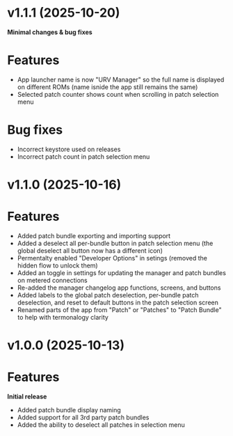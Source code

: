 # v1.1.1 (2025-10-20)
**Minimal changes & bug fixes**


# Features

- App launcher name is now "URV Manager" so the full name is displayed on different ROMs (name isnide the app still remains the same)
- Selected patch counter shows count when scrolling in patch selection menu

# Bug fixes

- Incorrect keystore used on releases
- Incorrect patch count in patch selection menu


# v1.1.0 (2025-10-16)


# Features

- Added patch bundle exporting and importing support
- Added a deselect all per-bundle button in patch selection menu (the global deselect all button now has a different icon)
- Permentalty enabled "Developer Options" in setings (removed the hidden flow to unlock them)
- Added an toggle in settings for updating the manager and patch bundles on metered connections
- Re-added the manager changelog app functions, screens, and buttons
- Added labels to the global patch deselection, per-bundle patch deselection, and reset to default buttons in the patch selection screen
- Renamed parts of the app from "Patch" or "Patches" to "Patch Bundle" to help with termonalogy clarity


# v1.0.0 (2025-10-13)


# Features
**Initial release**

- Added patch bundle display naming
- Added support for all 3rd party patch bundles
- Added the ability to deselect all patches in selection menu